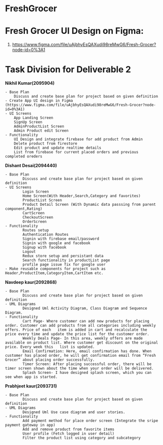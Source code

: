 # FreshGrocer

# Fresh Grocer UI Design on Figma:

1. https://www.figma.com/file/uAjbhyEsQAXudi98reMwG6/Fresh-Grocer?node-id=0%3A1

# Task Division for Deliverable 2

**Nikhil Kumar(2095904)**

    - Base Plan
        Discuss and create base plan for project based on given definition
    - Create App UI design in Figma (https://www.figma.com/file/uAjbhyEsQAXudi98reMwG6/Fresh-Grocer?node-id=0%3A1)
    - UI Screens
        App Landing Screen
        SignUp Screen
        AdminProductList Screen
        Admin Product edit Screen
    - Functionality
        UI Design and integrate firebase for add product from Admin
        Delete product from firestore
        Edit product and update realtime details
        List from firebase for current placed orders and previous completed oreders
        
**Dishant Desai(2094440)**

    - Base Plan
            Discuss and create base plan for project based on given definition
    - UI Screens
            Login Screen
            Home Screen(With Header,Search,Category and favorites)
            ProductList Screen 
            Product Detail Screen (With Dynamic data passsing from parent component,Rating)
            CartScreen
            CheckoutScreen
            OrderScreen
    - Functionality
            Routes setup
            Authentication Routes
            Signin with firebase email/password
            Signin with google and facebook
            Signup with facebook
            Logout
            Redux store setup and persistant data
            Search functionality in productList page
            profile page issue fix for google user
    - Make reusable components for project such as Header,ProductItem,CategoryItem,CartItem etc.
  

**Navdeep kaur(2092868)**

    - Base Plan
            Discuss and create base plan for project based on given definition
    - UML Diagrams
            Designed Uml Activity Diagram, Class Diagram and Sequence Diagram.
    - Functionality
            Cart Page- Where customer can add new products for placing order. Customer can add products from all categories including weekly offers. Price of each   item is added in cart and recalculate the price every time and update the price list for the customer order.
            Weekly Deals Page- In this area, weekly offers are made available on product list. Where customer get discount on the original price. Every week this   list is updated.
            Email Confirmation: Here, email confirmation has done. When customer has placed order, he will get confirmation email from “Fresh Grocer” about placing order successfully. 
            Timer Screen: After placing successful order, there will be timer screen shown about the time when your order will be delivered. 
            Splash Screen- I have designed splash screen, which you can see when app is started.

**Prabhjeet kaur(2093731)**

    - Base Plan
            Discuss and create base plan for project based on given definition
    - UML Diagrams
            Designed Uml Use case diagram and user stories.
    - Functionality
            Add payment method for place order screen (Integrate the sripe payment gateway in app)
            Add and remove product from favorite items
            User profile (Fetch logged in user detail)
            Filter the product list using category and subcategory

